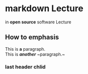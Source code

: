 # markdown Lecture
in **__open source__** software Lecture  
## How to emphasis
This is **a** paragraph.  
This is ***another*** ~paragraph.~

### last header chlid
